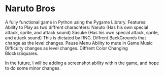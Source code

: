 # Naruto Bros
A fully functional game in Python using the Pygame Library. 
Features:
Ability to Play as two diffrent charachters: Naruto (Has his own special attack, sprite, and attack sound)
                                             Sasuke (Has his own special attack, sprite, and attack sound)
                                             This is dictated by RNG.
Diffrent BackGrounds that change as the level changes.
Pause Menu
Ability to mute in Game Music
Difficulty changes as level changes.
Diffrent Color Changing Blocks/Squares.



In the future, I will be adding a screenshot ability within the game, and hope to do some minor changes.

